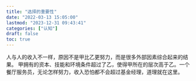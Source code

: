 ```yaml
---
title: "选择的重要性"
date: "2022-03-13 15:05:00"
lastmod: "2023-12-31 09:43:41"
categories: ["认知"]
draft: false
toc: true
---
```


人与人的收入不一样，原因不是甲比乙更努力，而是很多外部因素综合起来的结果。 甲拥有的资本、技能和环境条件超过了乙，使得甲所在的层次高于乙。一个餐厅服务员，无论怎样努力，收入恐怕都不会超过基金经理，道理就在这里。
